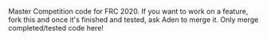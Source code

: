 Master Competition code for FRC 2020. If you want to work on a feature, fork this and once it's finished and tested, ask Aden to merge it. Only merge completed/tested code here!
